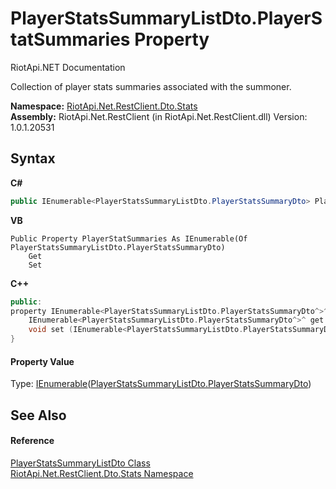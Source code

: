 # PlayerStatsSummaryListDto.PlayerStatSummaries Property 
RiotApi.NET Documentation 

Collection of player stats summaries associated with the summoner.

**Namespace:**&nbsp;<a href="3633558d-b43c-c273-62d1-e8636743a277">RiotApi.Net.RestClient.Dto.Stats</a><br />**Assembly:**&nbsp;RiotApi.Net.RestClient (in RiotApi.Net.RestClient.dll) Version: 1.0.1.20531

## Syntax

**C#**<br />
``` C#
public IEnumerable<PlayerStatsSummaryListDto.PlayerStatsSummaryDto> PlayerStatSummaries { get; set; }
```

**VB**<br />
``` VB
Public Property PlayerStatSummaries As IEnumerable(Of PlayerStatsSummaryListDto.PlayerStatsSummaryDto)
	Get
	Set
```

**C++**<br />
``` C++
public:
property IEnumerable<PlayerStatsSummaryListDto.PlayerStatsSummaryDto^>^ PlayerStatSummaries {
	IEnumerable<PlayerStatsSummaryListDto.PlayerStatsSummaryDto^>^ get ();
	void set (IEnumerable<PlayerStatsSummaryListDto.PlayerStatsSummaryDto^>^ value);
}
```


#### Property Value
Type: <a href="http://msdn2.microsoft.com/en-us/library/9eekhta0" target="_blank">IEnumerable</a>(<a href="40530dd1-be95-c0a8-6e42-bb96204933e2">PlayerStatsSummaryListDto.PlayerStatsSummaryDto</a>)

## See Also


#### Reference
<a href="a9f0f494-0910-b725-9095-4e4a4de51c8f">PlayerStatsSummaryListDto Class</a><br /><a href="3633558d-b43c-c273-62d1-e8636743a277">RiotApi.Net.RestClient.Dto.Stats Namespace</a><br />